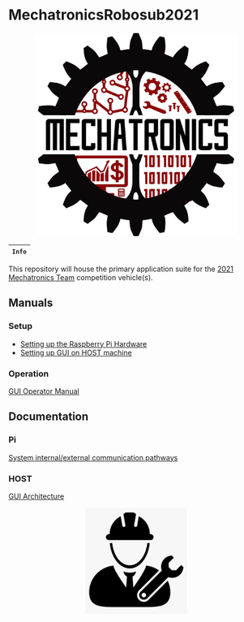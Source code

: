 # MechatronicsRobosub2021

<div align="center">
  <img src="img/readme_mechatronics_logo.png">
</div>

**`Info`** |
------------------- |
This repository will house the primary application suite for the [2021 Mechatronics Team](https://www.sdsumechatronics.org/) competition vehicle(s).

## Manuals

### Setup
* [Setting up the Raspberry Pi Hardware](docs/man_env_setup.md)
* [Setting up GUI on HOST machine](docs/host_setup.md)

### Operation
[GUI Operator Manual](docs/man_gui_operation.md)

## Documentation

### Pi
[System internal/external communication pathways](docs/ref_port_config.md)

### HOST
[GUI Architecture](docs/ref_gui_architecture.md)

<div align="center">
  <img src="img/construction.png"
       alt="Construction Worker Icon"
       width="200"/>
</div>
